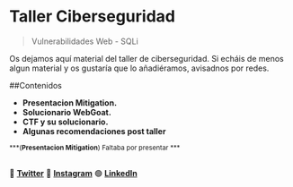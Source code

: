 # Taller Ciberseguridad
> Vulnerabilidades Web - SQLi

Os dejamos aquí material del taller de ciberseguridad. Si echáis de menos algun material y os gustaría que lo añadiéramos, avisadnos por redes.

##Contenidos
- **Presentacion Mitigation.** 
- **Solucionario WebGoat.**
- **CTF y su solucionario.**
- **Algunas recomendaciones post taller**

<sub>***(**Presentacion Mitigation**) Faltaba por presentar ***
##
:link: [**Twitter**](https://twitter.com/DSC_Valencia?s=20)
:blue_heart: [**Instagram**](https://instagram.com/gdsc_valencia?igshid=ZDdkNTZiNTM=)
:green_circle: [**LinkedIn**](https://www.linkedin.com/company/gdsc-valencia/)
